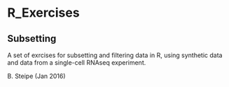 # R_Exercises
## Subsetting

A set of exrcises for subsetting and filtering data in R, using synthetic data and data from a single-cell RNAseq experiment.


B. Steipe (Jan 2016)
